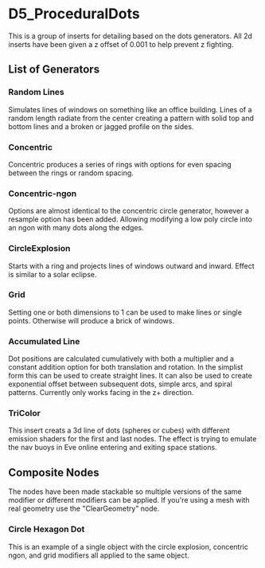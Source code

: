 # D5_ProceduralDots
This is a group of inserts for detailing based on the dots generators. All 2d inserts have been given a z offset of 0.001 to help prevent z fighting. 

## List of Generators
### Random Lines
Simulates lines of windows on something like an office building. Lines of a random length radiate from the center creating a pattern with solid top and bottom lines and a broken or jagged profile on the sides.


### Concentric
Concentric produces a series of rings with options for even spacing between the rings or random spacing.


### Concentric-ngon
Options are almost identical to the concentric circle generator, however a resample option has been added. Allowing modifying a low poly circle into an ngon with many dots along the edges.


### CircleExplosion
Starts with a ring and projects lines of windows outward and inward. Effect is similar to a solar eclipse.


### Grid
Setting one or both dimensions to 1 can be used to make lines or single points. Otherwise will produce a brick of windows.


### Accumulated Line
Dot positions are calculated cumulatively with both a multiplier and a constant addition option for both translation and rotation. In the simplist form this can be used to create straight lines. It can also be used to create exponential offset between subsequent dots, simple arcs, and spiral patterns. Currently only works facing in the z+ direction.

### TriColor
This insert creats a 3d line of dots (spheres or cubes) with different emission shaders for the first and last nodes. The effect is trying to emulate the nav buoys in Eve online entering and exiting space stations.

## Composite Nodes
The nodes have been made stackable so multiple versions of the same modifier or different modifiers can be applied. If you're using a mesh with real geometry use the "ClearGeometry" node.

### Circle Hexagon Dot
This is an example of a single object with the circle explosion, concentric ngon, and grid modifiers all applied to the same object.
